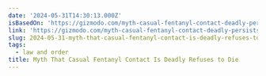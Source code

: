 ```yaml
---
date: '2024-05-31T14:30:13.000Z'
isBasedOn: 'https://gizmodo.com/myth-casual-fentanyl-contact-deadly-persists-1851510350'
link: 'https://gizmodo.com/myth-casual-fentanyl-contact-deadly-persists-1851510350'
slug: 2024-05-31-myth-that-casual-fentanyl-contact-is-deadly-refuses-to-die
tags:
  - law and order
title: Myth That Casual Fentanyl Contact Is Deadly Refuses to Die
---
```

 
